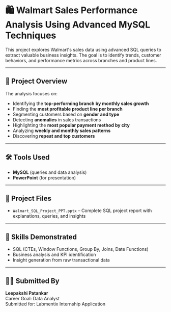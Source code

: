 # 🛍️ Walmart Sales Performance Analysis Using Advanced MySQL Techniques

This project explores Walmart's sales data using advanced SQL queries to extract valuable business insights. The goal is to identify trends, customer behaviors, and performance metrics across branches and product lines.

---

## 📌 Project Overview

The analysis focuses on:
- Identifying the **top-performing branch by monthly sales growth**
- Finding the **most profitable product line per branch**
- Segmenting customers based on **gender and type**
- Detecting **anomalies** in sales transactions
- Highlighting the **most popular payment method by city**
- Analyzing **weekly and monthly sales patterns**
- Discovering **repeat and top customers**

---

## 🛠️ Tools Used

- **MySQL** (queries and data analysis)
- **PowerPoint** (for presentation)

---

## 📁 Project Files

- `Walmart_SQL_Project_PPT.pptx` – Complete SQL project report with explanations, queries, and insights

---

## 🎯 Skills Demonstrated

- SQL (CTEs, Window Functions, Group By, Joins, Date Functions)
- Business analysis and KPI identification
- Insight generation from raw transactional data

---

## 👩‍💻 Submitted By

**Leepakshi Patankar**  
Career Goal: Data Analyst  
Submitted for: Labmentix Internship Application
